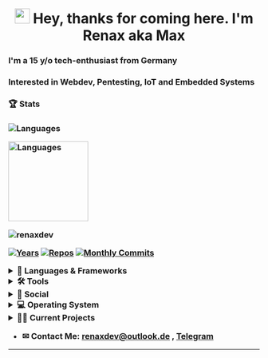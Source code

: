 <h1 align="center"><img src="https://raw.githubusercontent.com/MartinHeinz/MartinHeinz/master/wave.gif" width="30px"/> Hey, thanks for coming here. I'm Renax aka Max</h1>
<h3 align="left">I'm a 15 y/o tech-enthusiast from Germany</h3>
<h3 align="left">Interested in Webdev, Pentesting, IoT and Embedded Systems</h3>
<h3 align=left>🏆 Stats<h3>
<p align="left">
  <img src="https://github-readme-stats.vercel.app/api/top-langs/?username=renaxdev&layout=compact&theme=react" alt="Languages" />
</p>
<p align="left">
    <img src="https://github-readme-stats.vercel.app/api?username=renaxdev&show_icons=true&theme=react" alt="Languages" height="160" />
</p>

<p align="left"> <img src="https://komarev.com/ghpvc/?username=renaxdev&label=Profile%20views&color=0e75b6&style=flat" alt="renaxdev" /> </p>
  
[![Years](https://badges.pufler.dev/years/renaxdev?style=for-the-badge&color=black&logo=github)](https://github.com/renaxdev)
[![Repos](https://badges.pufler.dev/repos/renaxdev?style=for-the-badge&color=black&logo=github)](https://github.com/renaxdev?tab=repositories)
[![Monthly Commits](https://badges.pufler.dev/commits/monthly/renaxdev?style=for-the-badge&color=black&logo=github)](https://github.com/renaxdev)

<details>
  <summary>💬 Languages & Frameworks</summary>
  
  
## 💬 Languages & Frameworks
![Python](https://img.shields.io/badge/-Python-333333?style=for-the-badge&logo=python)
![Flask](https://img.shields.io/badge/-Flask-333333?style=for-the-badge&logo=Flask)

![HTML](https://img.shields.io/badge/-HTML-333333?style=for-the-badge&logo=html5)
![CSS](https://img.shields.io/badge/-CSS-333333?style=for-the-badge&logo=css3)
![Javascript](https://img.shields.io/badge/-Javascript-333333?style=for-the-badge&logo=javascript)
![NodeJS](https://img.shields.io/badge/-NodeJS-333333?style=for-the-badge&logo=nodejs)
![React](https://img.shields.io/badge/-React-333333?style=for-the-badge&logo=react)
  
![Arduino](https://img.shields.io/badge/-Arduino-333333?style=for-the-badge&logo=arduino)
![Raspberry Pi](https://img.shields.io/badge/-RaspberryPi-333333?style=for-the-badge&logo=RaspberryPi)
  </details>

<details>
  <summary>🛠 Tools </summary>
  
## 🛠 IDEs
![Intellij](https://img.shields.io/badge/-Intellij-333333?style=for-the-badge&logo=intellij-idea)
![Visual Studio](https://img.shields.io/badge/-Visual_Studio-333333?style=for-the-badge&logo=visualstudio)
![Arduino IDE](https://img.shields.io/badge/-ArduinoIDE-333333?style=for-the-badge&logo=arduino)

## 🖊 Editors

![VSCode](https://img.shields.io/badge/-Visual_Studio_Code-333333?style=for-the-badge&logo=visualstudiocode)
![Vim](https://img.shields.io/badge/-Vim-333333?style=for-the-badge&logo=vim)

## 📖 Databases
  
![MariaDB](https://img.shields.io/badge/-MariaDB-333333?style=for-the-badge&logo=mariadb)
![MongoDB](https://img.shields.io/badge/-MongoDB-333333?style=for-the-badge&logo=mongodb)

## Git
  
![Git](https://img.shields.io/badge/-Git-333333?style=for-the-badge&logo=git)
![Github](https://img.shields.io/badge/-Github-333333?style=for-the-badge&logo=github)
  </details>

<details>
  <summary>👥 Social</summary>

![renax187](https://img.shields.io/badge/-Discord-333333?style=for-the-badge&logo=discord)
![Instagram](https://img.shields.io/badge/-renax187-333333?style=for-the-badge&logo=instagram)
![Telegram](https://img.shields.io/badge/-Telegram-333333?style=for-the-badge&logo=telegram)
</details>
  
<details>
  <summary>💻 Operating System</summary>

![Linux](https://img.shields.io/badge/-Linux-333333?style=for-the-badge&logo=linux)
![Arch](https://img.shields.io/badge/-Arch-333333?style=for-the-badge&logo=archlinux)
![Debian](https://img.shields.io/badge/-Debian-333333?style=for-the-badge&logo=debian)
![Kali Linux](https://img.shields.io/badge/-Kali%20Linux-333333?style=for-the-badge&logo=kalilinux)
![Windows](https://img.shields.io/badge/-Windows-333333?style=for-the-badge&logo=windows)
</details>
  

<details>
  <summary>👷‍♂️ Current Projects</summary>
  </details>

- ✉ Contact Me: renaxdev@outlook.de , [Telegram](https://t.me/renaxbtw)
  
<hr>
 
